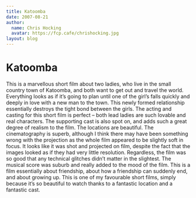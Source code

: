 ```yaml
---
title: Katoomba
date: 2007-08-21
author:
  name: Chris Hocking
  avatar: https://fcp.cafe/chrishocking.jpg
layout: blog
---
```

# Katoomba

This is a marvellous short film about two ladies, who live in the small country town of Katoomba, and both want to get out and travel the world. Everything looks as if it’s going to plan until one of the girl’s falls quickly and deeply in love with a new man to the town. This newly formed relationship essentially destroys the tight bond between the girls. The acting and casting for this short film is perfect – both lead ladies are such lovable and real characters. The supporting cast is also spot on, and adds such a great degree of realism to the film. The locations are beautiful. The cinematography is superb, although I think there may have been something wrong with the projection as the whole film appeared to be slightly soft in focus. It looks like it was shot and projected on film, despite the fact that the images looked as if they had very little resolution. Regardless, the film was so good that any technical glitches didn’t matter in the slightest. The musical score was suburb and really added to the mood of the film. This is a film essentially about friendship, about how a friendship can suddenly end, and about growing up. This is one of my favourable short films, simply because it’s so beautiful to watch thanks to a fantastic location and a fantastic cast.